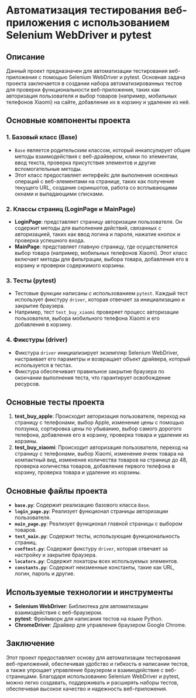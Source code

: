 # Автоматизация тестирования веб-приложения с использованием Selenium WebDriver и pytest

## Описание
Данный проект предназначен для автоматизации тестирования веб-приложения с помощью Selenium WebDriver и pytest. Основная задача проекта заключается в создании набора автоматизированных тестов для проверки функциональности веб-приложения, таких как авторизация пользователя и выбор товаров (например, мобильных телефонов Xiaomi) на сайте, добавление их в корзину и удаление из неё.

## Основные компоненты проекта

### 1. Базовый класс (Base)
- `Base` является родительским классом, который инкапсулирует общие методы взаимодействия с веб-драйвером, клики по элементам, ввод текста, проверка присутствия элементов и другие вспомогательные методы.
- Этот класс предоставляет интерфейс для выполнения основных операций с веб-элементами на странице, таких как получение текущего URL, создание скриншотов, работа со всплывающими окнами и выпадающими списками.

### 2. Классы страниц (LoginPage и MainPage)
- **LoginPage**: представляет страницу авторизации пользователя. Он содержит методы для выполнения действий, связанных с авторизацией, таких как ввод логина и пароля, нажатие кнопок и проверка успешного входа.
- **MainPage**: представляет главную страницу, где осуществляется выбор товара (например, мобильных телефонов Xiaomi). Этот класс включает методы для фильтрации, выбора товара, добавления его в корзину и проверки содержимого корзины.

### 3. Тесты (pytest)
- Тестовые функции написаны с использованием `pytest`. Каждый тест использует фикстуру `driver`, которая отвечает за инициализацию и закрытие браузера.
- Например, тест `test_buy_xiaomi` проверяет процесс авторизации пользователя, выбора мобильного телефона Xiaomi и его добавления в корзину.

### 4. Фикстуры (driver)
- Фикстура `driver` инициализирует экземпляр Selenium WebDriver, настраивает его параметры и возвращает объект драйвера, который используется в тестах.
- Фикстура обеспечивает правильное закрытие браузера по окончании выполнения теста, что гарантирует освобождение ресурсов.

## Основные тесты проекта

1. **test_buy_apple**: Происходит авторизация пользователя, переход на страницу с телефонами, выбор Apple, изменение цены с помощью ползунка, сортировка цены по убыванию, выбор самого дорогого телефона, добавление его в корзину, проверка товара и удаление из корзины.
2. **test_buy_xiaomi**: Происходит авторизация пользователя, переход на страницу с телефонами, выбор Xiaomi, изменение ячеек товара на компактный вид, изменение количества товаров на странице до 48, проверка количества товаров, добавление первого телефона в корзину, проверка товара и удаление из корзины.

## Основные файлы проекта

- **`base.py`**: Содержит реализацию базового класса `Base`.
- **`login_page.py`**: Реализует функционал страницы авторизации пользователя.
- **`main_page.py`**: Реализует функционал главной страницы с выбором товаров.
- **`test_main.py`**: Содержит тесты, использующие функциональность страниц.
- **`conftest.py`**: Содержит фикстуру `driver`, которая отвечает за настройку и закрытие браузера.
- **`locators.py`**: Содержит локаторы всех используемых элементов.
- **`constants.py`**: Содержит неизменные константы, такие как URL, логин, пароль и другие.

## Используемые технологии и инструменты

- **Selenium WebDriver**: Библиотека для автоматизации взаимодействия с веб-браузером.
- **pytest**: Фреймворк для написания тестов на языке Python.
- **ChromeDriver**: Драйвер для управления браузером Google Chrome.

## Заключение

Этот проект предоставляет основу для автоматизации тестирования веб-приложений, обеспечивая удобство и гибкость в написании тестов, а также упрощает управление браузером и взаимодействие с веб-страницами. Благодаря использованию Selenium WebDriver и pytest, можно легко создавать, поддерживать и расширять наборы тестов, обеспечивая высокое качество и надежность веб-приложения.
